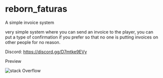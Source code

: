 # reborn_faturas
A simple invoice system

very simple system where you can send an invoice to the player, you can put a type of confirmation if you prefer so that no one is putting invoices on other people for no reason.

Discord:
https://discord.gg/D7mtke9EVy

Preview

![stack Overflow](https://i.imgur.com/NOHUXF9.png)
